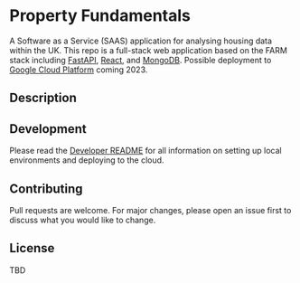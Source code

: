 # Property Fundamentals

A Software as a Service (SAAS) application for analysing housing data within the UK. This repo is a full-stack web application based on the FARM stack including [FastAPI](https://fastapi.tiangolo.com/), [React](https://reactjs.org/), and [MongoDB](https://www.mongodb.com/). Possible deployment to [Google Cloud Platform](https://cloud.google.com/) coming 2023.

## Description


## Development

Please read the [Developer README](docs/developer.md) for all information on setting up local environments and deploying to the cloud.

## Contributing

Pull requests are welcome. For major changes, please open an issue first to discuss what you would like to change.

## License

TBD
